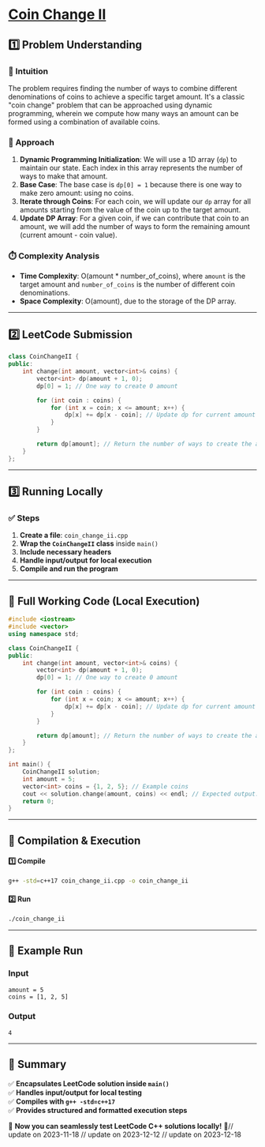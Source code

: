 # **[Coin Change II](https://leetcode.com/problems/coin-change-ii/description/)**  

## **1️⃣ Problem Understanding**  
### **📌 Intuition**  
The problem requires finding the number of ways to combine different denominations of coins to achieve a specific target amount. It's a classic "coin change" problem that can be approached using dynamic programming, wherein we compute how many ways an amount can be formed using a combination of available coins.

### **🚀 Approach**  
1. **Dynamic Programming Initialization**: We will use a 1D array (`dp`) to maintain our state. Each index in this array represents the number of ways to make that amount.
2. **Base Case**: The base case is `dp[0] = 1` because there is one way to make zero amount: using no coins.
3. **Iterate through Coins**: For each coin, we will update our `dp` array for all amounts starting from the value of the coin up to the target amount.
4. **Update DP Array**: For a given coin, if we can contribute that coin to an amount, we will add the number of ways to form the remaining amount (current amount - coin value).

### **⏱️ Complexity Analysis**  
- **Time Complexity**: O(amount * number_of_coins), where `amount` is the target amount and `number_of_coins` is the number of different coin denominations.
- **Space Complexity**: O(amount), due to the storage of the DP array.

---  

## **2️⃣ LeetCode Submission**  
```cpp
class CoinChangeII {
public:
    int change(int amount, vector<int>& coins) {
        vector<int> dp(amount + 1, 0);
        dp[0] = 1; // One way to create 0 amount

        for (int coin : coins) {
            for (int x = coin; x <= amount; x++) {
                dp[x] += dp[x - coin]; // Update dp for current amount
            }
        }

        return dp[amount]; // Return the number of ways to create the amount
    }
};
```  

---  

## **3️⃣ Running Locally**  
### **✅ Steps**  
1. **Create a file**: `coin_change_ii.cpp`  
2. **Wrap the `CoinChangeII` class** inside `main()`  
3. **Include necessary headers**  
4. **Handle input/output for local execution**  
5. **Compile and run the program**  

---  

## **📝 Full Working Code (Local Execution)**  
```cpp
#include <iostream>
#include <vector>
using namespace std;

class CoinChangeII {
public:
    int change(int amount, vector<int>& coins) {
        vector<int> dp(amount + 1, 0);
        dp[0] = 1; // One way to create 0 amount

        for (int coin : coins) {
            for (int x = coin; x <= amount; x++) {
                dp[x] += dp[x - coin]; // Update dp for current amount
            }
        }

        return dp[amount]; // Return the number of ways to create the amount
    }
};

int main() {
    CoinChangeII solution;
    int amount = 5;
    vector<int> coins = {1, 2, 5}; // Example coins
    cout << solution.change(amount, coins) << endl; // Expected output: 4
    return 0;
}
```  

---  

## **🔧 Compilation & Execution**  
#### **1️⃣ Compile**  
```bash
g++ -std=c++17 coin_change_ii.cpp -o coin_change_ii
```  

#### **2️⃣ Run**  
```bash
./coin_change_ii
```  

---  

## **🎯 Example Run**  
### **Input**  
```
amount = 5
coins = [1, 2, 5]
```  
### **Output**  
```
4
```  

---  

## **📌 Summary**  
✅ **Encapsulates LeetCode solution inside `main()`**  
✅ **Handles input/output for local testing**  
✅ **Compiles with `g++ -std=c++17`**  
✅ **Provides structured and formatted execution steps**  

🚀 **Now you can seamlessly test LeetCode C++ solutions locally!** 🚀// update on 2023-11-18
// update on 2023-12-12
// update on 2023-12-18
